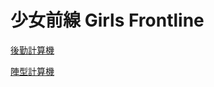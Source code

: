 # 少女前線 Girls Frontline

[後勤計算機](https://lyrhe.github.io/gf/main.html)

[陣型計算機](https://lyrhe.github.io/gf/main2.html)
